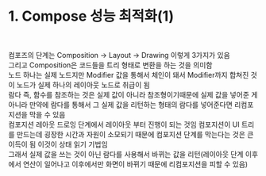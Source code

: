 # 1. Compose 성능 최적화(1)

<br>

컴포즈의 단계는 Composition -> Layout -> Drawing 이렇게 3가지가 있음   
그리고 Composition은 코드들을 트리 형태로 변환을 하는 것을 의미함   
노드 하나는 실제 노드지만 Modifier 값을 통해서 체인이 돼서 Modifier까지 합쳐진 것이 노드가 실제 하나의 레이아웃 노드로 취급이 됨   
람다 즉, 함수를 참조하는 것은 실제 값이 아니라 참조형이기때문에 실제 값을 넣어준 게 아니라 만약에 람다를 통해서 그 실제 값을 리턴하는 형태의 람다를 넣어준다면 리컴포지션을 막을 수 있음   
컴포지션 레아웃 드로잉 단계에서 레이아웃 부터 진행이 되는 것임 컴포지션이 UI 트리를 만드는데 굉장한 시간과 자원이 소모되기 때문에 컴포지션 단계를 막는다는 것은 큰 이득이 됨 이것이 상태 읽기 기법임   
그래서 실제 값을 쓰는 것이 아닌 람다를 사용해서 바뀌는 값을 리턴(레이아웃 단계 이후에서 연산이 일어나고 이후에서만 화면이 바뀌기 때문에 리컴포지션을 피할 수 있음)